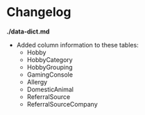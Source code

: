 # Changelog

**./data-dict.md**
* Added column information to these tables:
	* Hobby
	* HobbyCategory
	* HobbyGrouping
	* GamingConsole
	* Allergy
	* DomesticAnimal
	* ReferralSource
	* ReferralSourceCompany